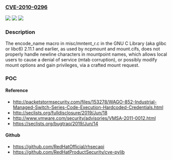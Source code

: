 ### [CVE-2010-0296](https://cve.mitre.org/cgi-bin/cvename.cgi?name=CVE-2010-0296)
![](https://img.shields.io/static/v1?label=Product&message=n%2Fa&color=blue)
![](https://img.shields.io/static/v1?label=Version&message=n%2Fa&color=blue)
![](https://img.shields.io/static/v1?label=Vulnerability&message=n%2Fa&color=brighgreen)

### Description

The encode_name macro in misc/mntent_r.c in the GNU C Library (aka glibc or libc6) 2.11.1 and earlier, as used by ncpmount and mount.cifs, does not properly handle newline characters in mountpoint names, which allows local users to cause a denial of service (mtab corruption), or possibly modify mount options and gain privileges, via a crafted mount request.

### POC

#### Reference
- http://packetstormsecurity.com/files/153278/WAGO-852-Industrial-Managed-Switch-Series-Code-Execution-Hardcoded-Credentials.html
- http://seclists.org/fulldisclosure/2019/Jun/18
- http://www.vmware.com/security/advisories/VMSA-2011-0012.html
- https://seclists.org/bugtraq/2019/Jun/14

#### Github
- https://github.com/RedHatOfficial/rhsecapi
- https://github.com/RedHatProductSecurity/cve-pylib

